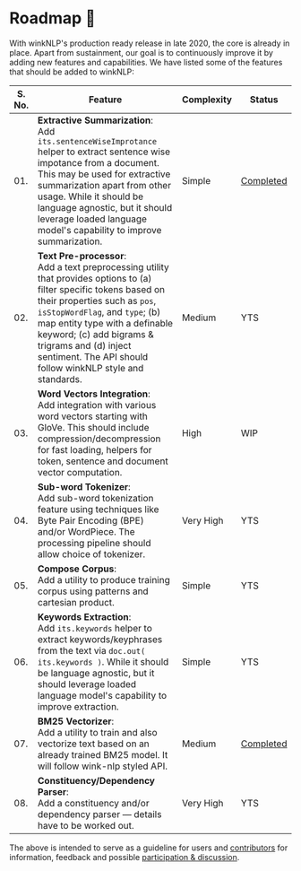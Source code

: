 # Roadmap 🧭
With winkNLP's production ready release in late 2020, the core is already in place. Apart from sustainment, our goal is to continuously improve it by adding new features and capabilities. We have listed some of the features that should be added to winkNLP:

|S. No.| Feature | Complexity |Status|
|---|---|---|---|
|01.|**Extractive Summarization**:<br/> Add `its.sentenceWiseImprotance` helper to extract sentence wise impotance from a document. This may be used for extractive summarization apart from other usage. While it should be language agnostic, but it should leverage loaded language model's capability to improve summarization.| Simple | [Completed](https://observablehq.com/@winkjs/how-to-visualize-key-sentences-in-a-document) |
|02.|**Text Pre-processor**:<br/>Add a text preprocessing utility that provides options to (a) filter specific tokens based on their properties such as `pos`, `isStopWordFlag`, and `type`; (b) map entity type with a definable keyword; (c) add bigrams & trigrams and (d) inject sentiment. The API should follow winkNLP style and standards.|Medium|YTS|
|03.|**Word Vectors Integration**:<br/>Add integration with various word vectors starting with GloVe. This should include compression/decompression for fast loading, helpers for token, sentence and document vector computation. |High|WIP|
|04.|**Sub-word Tokenizer**:<br/>Add sub-word tokenization feature using techniques like Byte Pair Encoding (BPE) and/or WordPiece. The processing pipeline should allow choice of tokenizer.|Very High|YTS|
|05.|**Compose Corpus**:<br/>Add a utility to produce training corpus using patterns and cartesian product.|Simple|YTS|
|06.|**Keywords Extraction**:<br/>Add `its.keywords` helper to extract keywords/keyphrases from the text via `doc.out( its.keywords )`. While it should be language agnostic, but it should leverage loaded language model's capability to improve extraction.| Simple | YTS |
|07.|**BM25 Vectorizer**:<br/>Add a utility to train and also vectorize text based on an already trained BM25 model. It will follow wink-nlp styled API. |Medium|[Completed](https://github.com/winkjs/wink-nlp/discussions/22)|
|08.|**Constituency/Dependency Parser**:<br/>Add a constituency and/or dependency parser — details have to be worked out.|Very High|YTS|

The above is intended to serve as a guideline for users and [contributors](https://github.com/winkjs/wink-nlp/blob/master/CONTRIBUTING.md) for information, feedback and possible [participation & discussion](https://github.com/winkjs/wink-nlp/discussions/categories/new-features-ideas).
